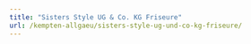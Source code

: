 ```yaml
---
title: "Sisters Style UG & Co. KG Friseure"
url: /kempten-allgaeu/sisters-style-ug-und-co-kg-friseure/
---
```

